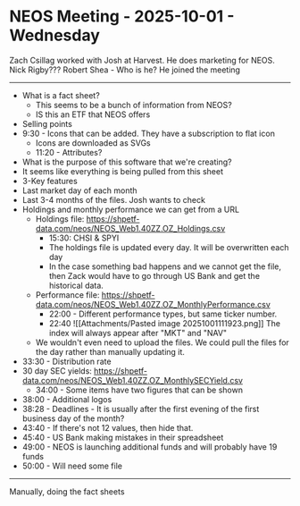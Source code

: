 # NEOS Meeting - 2025-10-01 - Wednesday

Zach Csillag worked with Josh at Harvest. He does marketing for NEOS.
Nick Rigby???
Robert Shea - Who is he? He joined the meeting

---

- What is a fact sheet?
    - This seems to be a bunch of information from NEOS?
    - IS this an ETF that NEOS offers
- Selling points
- 9:30 - Icons that can be added. They have a subscription to flat icon
    - Icons are downloaded as SVGs
    - 11:20 - Attributes?
- What is the purpose of this software that we're creating?
- It seems like everything is being pulled from this sheet
- 3-Key features
- Last market day of each month
- Last 3-4 months of the files. Josh wants to check
- Holdings and monthly performance we can get from a URL
    - Holdings file: https://shpetf-data.com/neos/NEOS_Web1.40ZZ.OZ_Holdings.csv
        - 15:30: CHSI & SPYI
        - The holdings file is updated every day. It will be overwritten each day
        - In the case something bad happens and we cannot get the file, then Zack would have to go through US Bank and get the historical data.
    - Performance file: https://shpetf-data.com/neos/NEOS_Web1.40ZZ.OZ_MonthlyPerformance.csv
        - 22:00 - Different performance types, but same ticker number.
        - 22:40 ![[Attachments/Pasted image 20251001111923.png]] The index will always appear after "MKT" and "NAV"
    - We wouldn't even need to upload the files. We could pull the files for the day rather than manually updating it.
- 33:30 - Distribution rate
- 30 day SEC yields: https://shpetf-data.com/neos/NEOS_Web1.40ZZ.OZ_MonthlySECYield.csv
    - 34:00 - Some items have two figures that can be shown
- 38:00 - Additional logos
- 38:28 - Deadlines - It is usually after the first evening of the first business day of the month?
- 43:40 - If there's not 12 values, then hide that.
- 45:40 - US Bank making mistakes in their spreadsheet
- 49:00 - NEOS is launching additional funds and will probably have 19 funds
- 50:00 - Will need some file

---

Manually, doing the fact sheets